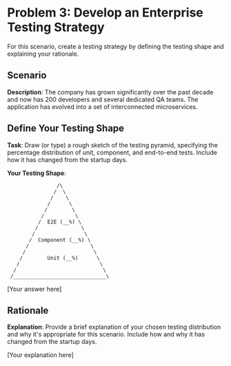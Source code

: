 # Problem 3: Develop an Enterprise Testing Strategy

For this scenario, create a testing strategy by defining the testing shape and explaining your rationale.

## Scenario

**Description**: The company has grown significantly over the past decade and now has 200 developers and several dedicated QA teams. The application has evolved into a set of interconnected microservices.

## Define Your Testing Shape

**Task**: Draw (or type) a rough sketch of the testing pyramid, specifying the percentage distribution of unit, component, and end-to-end tests. Include how it has changed from the startup days.

**Your Testing Shape**:

                    /\
                   /  \
                  /    \
                 /      \
                /        \
               /          \
              /  E2E (__%) \
             /              \
            /                \
           /  Component (__%) \
          /                    \
         /                      \
        /        Unit (__%)      \
       /                          \
      /                            \
     /______________________________\


[Your answer here]

## Rationale

**Explanation**: Provide a brief explanation of your chosen testing distribution and why it's appropriate for this scenario. Include how and why it has changed from the startup days.

[Your explanation here]